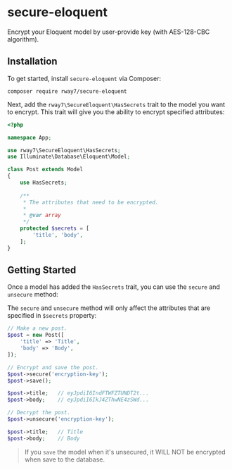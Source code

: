 # secure-eloquent

Encrypt your Eloquent model by user-provide key (with AES-128-CBC algorithm).

## Installation

To get started, install `secure-eloquent` via Composer:

    composer require rway7/secure-eloquent
    
Next, add the `rway7\SecureEloquent\HasSecrets` trait to the model you want to encrypt.
This trait will give you the ability to encrypt specified attributes:

~~~php
<?php

namespace App;

use rway7\SecureEloquent\HasSecrets;
use Illuminate\Database\Eloquent\Model;

class Post extends Model
{
    use HasSecrets;
    
    /**
     * The attributes that need to be encrypted.  
     * 
     * @var array 
     */
    protected $secrets = [
        'title', 'body',
    ];
}
~~~

## Getting Started

Once a model has added the `HasSecrets` trait, you can use the `secure` and `unsecure` method:

The `secure` and `unsecure` method will only affect the attributes that are specified in `$secrets` 
property:

~~~php
// Make a new post.
$post = new Post([
    'title' => 'Title',
    'body' => 'Body',
]);

// Encrypt and save the post.
$post->secure('encryption-key');
$post->save();

$post->title;   // eyJpdiI6IndFTWFZTUNDT2t...
$post->body;    // eyJpdiI6IkJ4ZThwNE4zSWd...

// Decrypt the post.
$post->unsecure('encryption-key');

$post->title;   // Title
$post->body;    // Body
~~~

> If you `save` the model when it's unsecured, it WILL NOT be encrypted when save to the database.